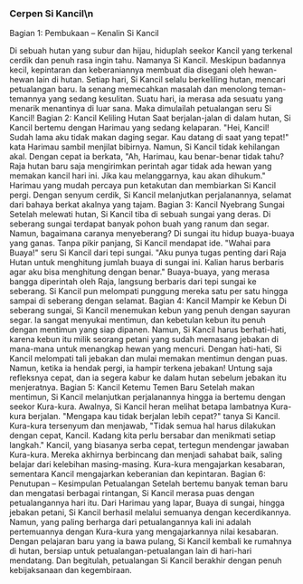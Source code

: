 ### Cerpen Si Kancil\n
Bagian 1: Pembukaan – Kenalin Si Kancil

Di sebuah hutan yang subur dan hijau, hiduplah seekor Kancil yang terkenal cerdik dan penuh rasa ingin tahu. Namanya Si Kancil. Meskipun badannya kecil, kepintaran dan keberaniannya membuat dia disegani oleh hewan-hewan lain di hutan. Setiap hari, Si Kancil selalu berkeliling hutan, mencari petualangan baru. Ia senang memecahkan masalah dan menolong teman-temannya yang sedang kesulitan. Suatu hari, ia merasa ada sesuatu yang menarik menantinya di luar sana. Maka dimulailah petualangan seru Si Kancil!
Bagian 2: Kancil Keliling Hutan
Saat berjalan-jalan di dalam hutan, Si Kancil bertemu dengan Harimau yang sedang kelaparan. "Hei, Kancil! Sudah lama aku tidak makan daging segar. Kau datang di saat yang tepat!" kata Harimau sambil menjilat bibirnya. Namun, Si Kancil tidak kehilangan akal. Dengan cepat ia berkata, "Ah, Harimau, kau benar-benar tidak tahu? Raja hutan baru saja mengirimkan perintah agar tidak ada hewan yang memakan kancil hari ini. Jika kau melanggarnya, kau akan dihukum." Harimau yang mudah percaya pun ketakutan dan membiarkan Si Kancil pergi. Dengan senyum cerdik, Si Kancil melanjutkan perjalanannya, selamat dari bahaya berkat akalnya yang tajam.
Bagian 3: Kancil Nyebrang Sungai
Setelah melewati hutan, Si Kancil tiba di sebuah sungai yang deras. Di seberang sungai terdapat banyak pohon buah yang ranum dan segar. Namun, bagaimana caranya menyeberang? Di sungai itu hidup buaya-buaya yang ganas. Tanpa pikir panjang, Si Kancil mendapat ide. "Wahai para Buaya!" seru Si Kancil dari tepi sungai. "Aku punya tugas penting dari Raja Hutan untuk menghitung jumlah buaya di sungai ini. Kalian harus berbaris agar aku bisa menghitung dengan benar." Buaya-buaya, yang merasa bangga diperintah oleh Raja, langsung berbaris dari tepi sungai ke seberang. Si Kancil pun melompati punggung mereka satu per satu hingga sampai di seberang dengan selamat.
Bagian 4: Kancil Mampir ke Kebun
Di seberang sungai, Si Kancil menemukan kebun yang penuh dengan sayuran segar. Ia sangat menyukai mentimun, dan kebetulan kebun itu penuh dengan mentimun yang siap dipanen. Namun, Si Kancil harus berhati-hati, karena kebun itu milik seorang petani yang sudah memasang jebakan di mana-mana untuk menangkap hewan yang mencuri. Dengan hati-hati, Si Kancil melompati tali jebakan dan mulai memakan mentimun dengan puas. Namun, ketika ia hendak pergi, ia hampir terkena jebakan! Untung saja refleksnya cepat, dan ia segera kabur ke dalam hutan sebelum jebakan itu menjeratnya.
Bagian 5: Kancil Ketemu Temen Baru
Setelah makan mentimun, Si Kancil melanjutkan perjalanannya hingga ia bertemu dengan seekor Kura-kura. Awalnya, Si Kancil heran melihat betapa lambatnya Kura-kura berjalan. "Mengapa kau tidak berjalan lebih cepat?" tanya Si Kancil. Kura-kura tersenyum dan menjawab, "Tidak semua hal harus dilakukan dengan cepat, Kancil. Kadang kita perlu bersabar dan menikmati setiap langkah." Kancil, yang biasanya serba cepat, tertegun mendengar jawaban Kura-kura. Mereka akhirnya berbincang dan menjadi sahabat baik, saling belajar dari kelebihan masing-masing. Kura-kura mengajarkan kesabaran, sementara Kancil mengajarkan keberanian dan kepintaran.
Bagian 6: Penutupan – Kesimpulan Petualangan
Setelah bertemu banyak teman baru dan mengatasi berbagai rintangan, Si Kancil merasa puas dengan petualangannya hari itu. Dari Harimau yang lapar, Buaya di sungai, hingga jebakan petani, Si Kancil berhasil melalui semuanya dengan kecerdikannya. Namun, yang paling berharga dari petualangannya kali ini adalah pertemuannya dengan Kura-kura yang mengajarkannya nilai kesabaran. Dengan pelajaran baru yang ia bawa pulang, Si Kancil kembali ke rumahnya di hutan, bersiap untuk petualangan-petualangan lain di hari-hari mendatang. Dan begitulah, petualangan Si Kancil berakhir dengan penuh kebijaksanaan dan kegembiraan.
